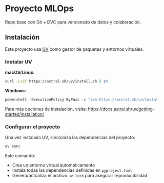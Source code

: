 # Proyecto MLOps
Repo base con Git + DVC para versionado de datos y colaboración.

## Instalación

Este proyecto usa [UV](https://docs.astral.sh/uv/) como gestor de paquetes y entornos virtuales.

### Instalar UV

**macOS/Linux:**
```bash
curl -LsSf https://astral.sh/uv/install.sh | sh
```

**Windows:**
```powershell
powershell -ExecutionPolicy ByPass -c "irm https://astral.sh/uv/install.ps1 | iex"
```

Para más opciones de instalación, visita: https://docs.astral.sh/uv/getting-started/installation/

### Configurar el proyecto

Una vez instalado UV, sincroniza las dependencias del proyecto:

```bash
uv sync
```

Este comando:
- Crea un entorno virtual automáticamente
- Instala todas las dependencias definidas en `pyproject.toml`
- Genera/actualiza el archivo `uv.lock` para asegurar reproducibilidad
